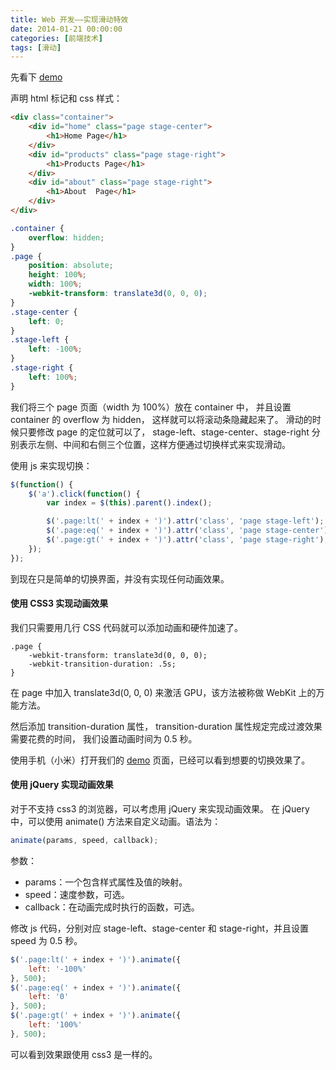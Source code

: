 ```yaml
---
title: Web 开发——实现滑动特效
date: 2014-01-21 00:00:00
categories: [前端技术]
tags: [滑动]
---
```


先看下 [demo](/demos/mobile/transform.html)

声明 html 标记和 css 样式：
```html
<div class="container">
    <div id="home" class="page stage-center">
        <h1>Home Page</h1>
    </div>
    <div id="products" class="page stage-right">
        <h1>Products Page</h1>
    </div>
    <div id="about" class="page stage-right">
        <h1>About  Page</h1>
    </div>
</div>
```

```css
.container {
    overflow: hidden;
}
.page {
    position: absolute;
    height: 100%;
    width: 100%;
    -webkit-transform: translate3d(0, 0, 0);
}
.stage-center {
    left: 0;
}
.stage-left {
    left: -100%;
}
.stage-right {
    left: 100%;
}
```

我们将三个 page 页面（width 为 100%）放在 container 中，
并且设置 container 的 overflow 为 hidden，
这样就可以将滚动条隐藏起来了。
滑动的时候只要修改 page 的定位就可以了，
stage-left、stage-center、stage-right
分别表示左侧、中间和右侧三个位置，这样方便通过切换样式来实现滑动。

使用 js 来实现切换：
```javascript
$(function() {
    $('a').click(function() {
        var index = $(this).parent().index();

        $('.page:lt(' + index + ')').attr('class', 'page stage-left');
        $('.page:eq(' + index + ')').attr('class', 'page stage-center');
        $('.page:gt(' + index + ')').attr('class', 'page stage-right');
    });
});
```

到现在只是简单的切换界面，并没有实现任何动画效果。

#### 使用 CSS3 实现动画效果

我们只需要用几行 CSS 代码就可以添加动画和硬件加速了。
```
.page {
    -webkit-transform: translate3d(0, 0, 0);
    -webkit-transition-duration: .5s;
}
```
在 page 中加入 translate3d(0, 0, 0) 来激活 GPU，该方法被称做 WebKit 上的万能方法。

然后添加 transition-duration 属性，
transition-duration 属性规定完成过渡效果需要花费的时间，
我们设置动画时间为 0.5 秒。

使用手机（小米）打开我们的 [demo](/demos/mobile/transform.html) 页面，已经可以看到想要的切换效果了。

#### 使用 jQuery 实现动画效果

对于不支持 css3 的浏览器，可以考虑用 jQuery 来实现动画效果。
在 jQuery 中，可以使用 animate() 方法来自定义动画。语法为：
```js
animate(params, speed, callback);
```
参数：

* params：一个包含样式属性及值的映射。
* speed：速度参数，可选。
* callback：在动画完成时执行的函数，可选。

修改 js 代码，分别对应 stage-left、stage-center 和 stage-right，并且设置 speed 为 0.5 秒。
```js
$('.page:lt(' + index + ')').animate({
    left: '-100%'
}, 500);
$('.page:eq(' + index + ')').animate({
    left: '0'
}, 500);
$('.page:gt(' + index + ')').animate({
    left: '100%'
}, 500);
```
可以看到效果跟使用 css3 是一样的。